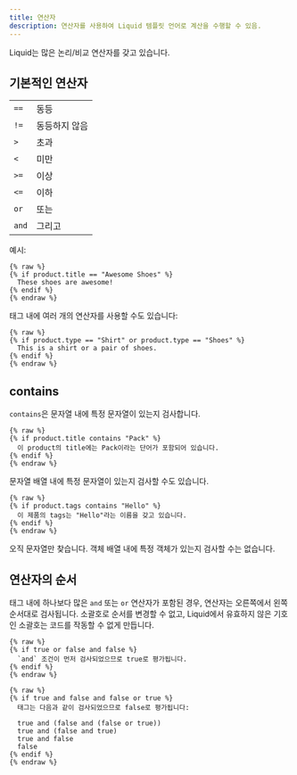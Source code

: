 ```yaml
---
title: 연산자
description: 연산자를 사용하여 Liquid 템플릿 언어로 계산을 수행할 수 있음.
---
```


Liquid는 많은 논리/비교 연산자를 갖고 있습니다.

## 기본적인 연산자

<table>
  <tbody>
    <tr>
      <td><code>==</code></td>
      <td>동등</td>
    </tr>
    <tr>
      <td><code>!=</code></td>
      <td>동등하지 않음</td>
    </tr>
    <tr>
      <td><code>&gt;</code></td>
      <td>초과</td>
    </tr>
    <tr>
      <td><code>&lt;</code></td>
      <td>미만</td>
    </tr>
    <tr>
      <td><code>&gt;=</code></td>
      <td>이상</td>
    </tr>
    <tr>
      <td><code>&lt;=</code></td>
      <td>이하</td>
    </tr>
    <tr>
      <td><code>or</code></td>
      <td>또는</td>
    </tr>
    <tr>
      <td><code>and</code></td>
      <td>그리고</td>
    </tr>
  </tbody>
</table>

예시:

```liquid
{% raw %}
{% if product.title == "Awesome Shoes" %}
  These shoes are awesome!
{% endif %}
{% endraw %}
```

태그 내에 여러 개의 연산자를 사용할 수도 있습니다:

```liquid
{% raw %}
{% if product.type == "Shirt" or product.type == "Shoes" %}
  This is a shirt or a pair of shoes.
{% endif %}
{% endraw %}
```

## contains

`contains`은 문자열 내에 특정 문자열이 있는지 검사합니다.

```liquid
{% raw %}
{% if product.title contains "Pack" %}
  이 product의 title에는 Pack이라는 단어가 포함되어 있습니다.
{% endif %}
{% endraw %}
```

문자열 배열 내에 특정 문자열이 있는지 검사할 수도 있습니다.

```liquid
{% raw %}
{% if product.tags contains "Hello" %}
  이 제품의 tags는 "Hello"라는 이름을 갖고 있습니다.
{% endif %}
{% endraw %}
```

오직 문자열만 찾습니다. 객체 배열 내에 특정 객체가 있는지 검사할 수는 없습니다.

## 연산자의 순서

태그 내에 하나보다 많은 `and` 또는 `or` 연산자가 포함된 경우, 연산자는 오른쪽에서 왼쪽 순서대로 검사됩니다. 소괄호로 순서를 변경할 수 없고, Liquid에서 유효하지 않은 기호인 소괄호는 코드를 작동할 수 없게 만듭니다.

```liquid
{% raw %}
{% if true or false and false %}
  `and` 조건이 먼저 검사되었으므로 true로 평가됩니다.
{% endif %}
{% endraw %}
```

```liquid
{% raw %}
{% if true and false and false or true %}
  태그는 다음과 같이 검사되었으므로 false로 평가됩니다:

  true and (false and (false or true))
  true and (false and true)
  true and false
  false
{% endif %}
{% endraw %}
```
